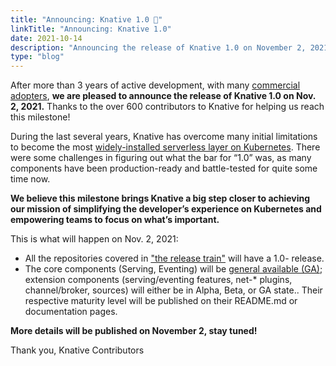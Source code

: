 ```yaml
---
title: "Announcing: Knative 1.0 🎉"
linkTitle: "Announcing: Knative 1.0"
date: 2021-10-14
description: "Announcing the release of Knative 1.0 on November 2, 2021."
type: "blog"
---
```


After more than 3 years of active development, with many [commercial adopters](https://github.com/knative/community/blob/main/ADOPTERS.MD), **we are pleased to announce the release of Knative 1.0 on Nov. 2, 2021.** Thanks to the over 600 contributors to Knative for helping us reach this milestone!

During the last several years, Knative has overcome many initial limitations to become the most [widely-installed serverless layer on Kubernetes](https://www.cncf.io/wp-content/uploads/2020/11/CNCF_Survey_Report_2020.pdf). There were some challenges in figuring out what the bar for “1.0” was, as many components have been production-ready and battle-tested for quite some time now.

**We believe this milestone brings Knative a big step closer to achieving our mission of simplifying the developer’s experience on Kubernetes and empowering teams to focus on what’s important.**

This is what will happen on Nov. 2, 2021:
* All the repositories covered in ["the release train"](https://github.com/knative/release) will have a 1.0- release.
* The core components (Serving, Eventing) will be [general available (GA)](https://github.com/knative/community/blob/main/mechanics/MATURITY-LEVELS.md#stable); extension components (serving/eventing features, net-* plugins, channel/broker, sources) will either be in Alpha, Beta, or GA state.. Their respective maturity level will be published on their README.md or documentation pages.


**More details will be published on November 2, stay tuned!**

Thank you,
Knative Contributors
